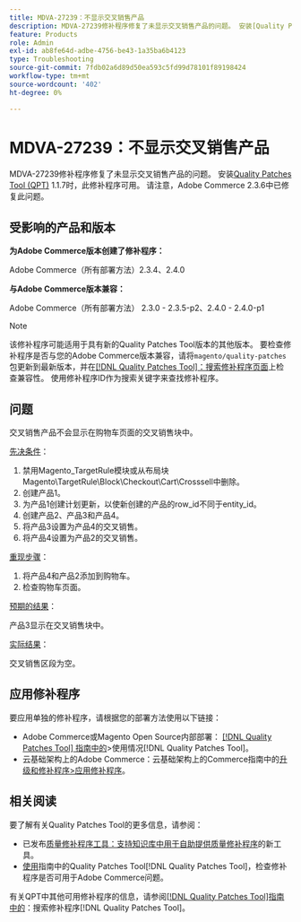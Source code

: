 ```yaml
---
title: MDVA-27239：不显示交叉销售产品
description: MDVA-27239修补程序修复了未显示交叉销售产品的问题。 安装[Quality Patches Tool (QPT)](https://experienceleague.adobe.com/zh-hans/docs/commerce-operations/tools/quality-patches-tool/quality-patches-tool-to-self-serve-quality-patches) 1.1.7后，即可使用此修补程序。 请注意，Adobe Commerce 2.3.6中已修复此问题。
feature: Products
role: Admin
exl-id: ab8fe64d-adbe-4756-be43-1a35ba6b4123
type: Troubleshooting
source-git-commit: 7fdb02a6d89d50ea593c5fd99d78101f89198424
workflow-type: tm+mt
source-wordcount: '402'
ht-degree: 0%

---
```


# MDVA-27239：不显示交叉销售产品

MDVA-27239修补程序修复了未显示交叉销售产品的问题。 安装[Quality Patches Tool (QPT)](https://experienceleague.adobe.com/zh-hans/docs/commerce-operations/tools/quality-patches-tool/quality-patches-tool-to-self-serve-quality-patches) 1.1.7时，此修补程序可用。 请注意，Adobe Commerce 2.3.6中已修复此问题。

## 受影响的产品和版本

**为Adobe Commerce版本创建了修补程序：**

Adobe Commerce（所有部署方法）2.3.4、2.4.0

**与Adobe Commerce版本兼容：**

Adobe Commerce（所有部署方法） 2.3.0 - 2.3.5-p2、2.4.0 - 2.4.0-p1

>[!NOTE]
>
>该修补程序可能适用于具有新的Quality Patches Tool版本的其他版本。 要检查修补程序是否与您的Adobe Commerce版本兼容，请将`magento/quality-patches`包更新到最新版本，并在[[!DNL Quality Patches Tool]：搜索修补程序页面](https://experienceleague.adobe.com/zh-hans/docs/commerce-operations/tools/quality-patches-tool/quality-patches-tool-to-self-serve-quality-patches)上检查兼容性。 使用修补程序ID作为搜索关键字来查找修补程序。

## 问题

交叉销售产品不会显示在购物车页面的交叉销售块中。

<u>先决条件</u>：

1. 禁用Magento_TargetRule模块或从布局块Magento\TargetRule\Block\Checkout\Cart\Crosssell中删除。
1. 创建产品1。
1. 为产品1创建计划更新，以使新创建的产品的row_id不同于entity_id。
1. 创建产品2、产品3和产品4。
1. 将产品3设置为产品4的交叉销售。
1. 将产品4设置为产品2的交叉销售。

<u>重现步骤</u>：

1. 将产品4和产品2添加到购物车。
1. 检查购物车页面。

<u>预期的结果</u>：

产品3显示在交叉销售块中。

<u>实际结果</u>：

交叉销售区段为空。

## 应用修补程序

要应用单独的修补程序，请根据您的部署方法使用以下链接：

* Adobe Commerce或Magento Open Source内部部署： [[!DNL Quality Patches Tool] 指南中的](/help/tools/quality-patches-tool/usage.md)>使用情况[!DNL Quality Patches Tool]。
* 云基础架构上的Adobe Commerce：云基础架构上的Commerce指南中的[升级和修补程序>应用修补程序](https://experienceleague.adobe.com/docs/commerce-cloud-service/user-guide/develop/upgrade/apply-patches.html?lang=zh-Hans)。

## 相关阅读

要了解有关Quality Patches Tool的更多信息，请参阅：

* 已发布[质量修补程序工具：支持知识库中用于自助提供质量修补程序](https://experienceleague.adobe.com/zh-hans/docs/commerce-operations/tools/quality-patches-tool/quality-patches-tool-to-self-serve-quality-patches)的新工具。
* [使用](/help/tools/quality-patches-tool/patches-available-in-qpt/check-patch-for-magento-issue-with-magento-quality-patches.md)指南中的Quality Patches Tool[!DNL Quality Patches Tool]，检查修补程序是否可用于Adobe Commerce问题。

有关QPT中其他可用修补程序的信息，请参阅[[!DNL Quality Patches Tool]指南中的](https://experienceleague.adobe.com/tools/commerce-quality-patches/index.html?lang=zh-Hans)：搜索修补程序[!DNL Quality Patches Tool]。
